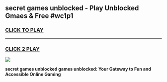 
## secret games unblocked - Play Unblocked Gmaes & Free #wc1p1
<h3>
<a href="https://news.freeplayer.one?title=secret_games_unblocked&ref=03M">CLICK TO PLAY</a></h3>
<hr>

<h3>
<a href="https://news.freeplayer.one?title=secret_games_unblocked&ref=03M">CLICK 2 PLAY</a>
  
</h3>

<a href="https://news.freeplayer.one?title=secret_games_unblocked&ref=03M"><img src="https://clearcache.store/games.png"></a>


**secret games unblocked games unblocked: Your Gateway to Fun and Accessible Online Gaming**
